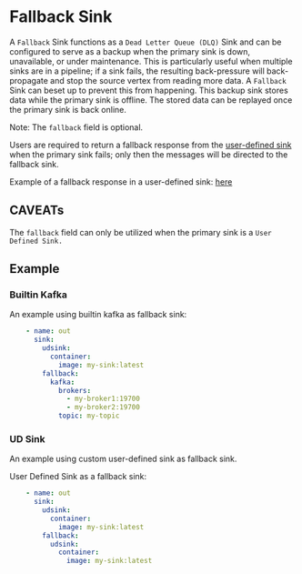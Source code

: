 # Fallback Sink

A `Fallback` Sink functions as a `Dead Letter Queue (DLQ)` Sink and can be configured to serve as a backup when the primary sink is down, 
unavailable, or under maintenance. This is particularly useful when multiple sinks are in a pipeline; if a sink fails, the resulting 
back-pressure will back-propagate and stop the source vertex from reading more data. A `Fallback` Sink can beset up to prevent this from happening. 
This backup sink stores data while the primary sink is offline. The stored data can be replayed once the primary sink is back online.

Note: The `fallback` field is optional. 

Users are required to return a fallback response from the [user-defined sink](https://numaflow.numaproj.io/user-guide/sinks/user-defined-sinks/) when the primary sink fails; only
then the messages will be directed to the fallback sink. 

Example of a fallback response in a user-defined sink: [here](https://github.com/numaproj/numaflow-go/blob/main/pkg/sinker/examples/fallback/main.go)

## CAVEATs
The `fallback` field can only be utilized when the primary sink is a `User Defined Sink.`


## Example

### Builtin Kafka
An example using builtin kafka as fallback sink:

```yaml
    - name: out
      sink:
        udsink:
          container:
            image: my-sink:latest
        fallback:
          kafka:
            brokers:
              - my-broker1:19700
              - my-broker2:19700
            topic: my-topic
```
### UD Sink
An example using custom user-defined sink as fallback sink.

User Defined Sink as a fallback sink:
```yaml
    - name: out
      sink:
        udsink:
          container:
            image: my-sink:latest
        fallback:
          udsink:
            container:
              image: my-sink:latest
```
